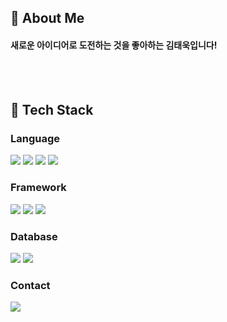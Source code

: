 <!--<div>-->
  
  <!--Header-->
  <!--![header](https://capsule-render.vercel.app/api?type=waving&color=gradient&height=300&section=header&text=Good%20to%20see%20you%20%F0%9F%A4%97)-->
  
<!--</div>-->

<div>
  <!--Body-->
  
  ## 👀 About Me
  #### 새로운 아이디어로 도전하는 것을 좋아하는 김태욱입니다!<br/>
  <br/>
  <br/>
  
  ## 🧱 Tech Stack
  ### Language
  <!--JavaScript-->
  <img src="https://img.shields.io/badge/JavaScript-F7DF1E?style=flat-square&logo=JavaScript&logoColor=white"/>
  <!--TypeScript-->
  <img src="https://img.shields.io/badge/Typescript-3178C6?style=flat-square&logo=JavaScript&logoColor=white"/>
  <!--HTML5-->
  <img src="https://img.shields.io/badge/HTML5-E34F26?style=flat-square&logo=HTML5&logoColor=white"/>
  <!--CSS-->
  <img src="https://img.shields.io/badge/CSS3-1572B6?style=flat-square&logo=CSS3&logoColor=white"/>
  <br/>
  
  <!--### Library-->
  <!--prisma-->
  <!--<img src="https://img.shields.io/badge/Prisma-2D3748?style=flat-square&logo=PyTorch&logoColor=white"/>-->
  <!--Selenium-->
  <!--<br/>-->
  
  ### Framework
  <!--React-->
  <img src="https://img.shields.io/badge/React-61DAFB?style=flat-square&logo=React&logoColor=white&Color=white"/>
  <!--Nextjs-->
  <img src="https://img.shields.io/badge/Nextdotjs-000000?style=flat-square&logo=Flask&logoColor=white"/>
  <!--Tailwind CSS-->
  <img src="https://img.shields.io/badge/TailwindCSS-06B6D4?style=flat-square&logo=JavaScript&logoColor=white"/>
  <br/>

  ### Database
  <!--PostgreSQL-->
  <img src="https://img.shields.io/badge/PostgreSQL-4169E1?style=flat-square&logo=PostgreSQL&logoColor=white"/>
  <!--Prisma-->
  <img src="https://img.shields.io/badge/Prisma-2D3748?style=flat-square&logo=Prisma&logoColor=white"/>
  <br/>

  ### Contact
  <!--Instagram-->
  <img src="https://img.shields.io/badge/Instagram-FF0069?style=flat-square&logo=PostgreSQL&logoColor=white"/>
  
  
  <!--### ETC-->
  <!--Amazon AWS-->
  <!--<img src="https://img.shields.io/badge/Amazon AWS-232F3E?style=flat-square&logo=Amazon AWS&logoColor=white"/>-->
  <!--<br/>-->
  <!--<br/>-->
  
  <!--## 🤔 Github Stats-->
  <!--[![Anurag's GitHub stats](https://github-readme-stats.vercel.app/api?username=Jiyu-Kim)](https://github.com/anuraghazra/github-readme-stats)-->
  <!--<br/>-->
  <!--[![Top Langs](https://github-readme-stats.vercel.app/api/top-langs/?username=Jiyu-Kim)](https://github.com/anuraghazra/github-readme-stats)-->
  
</div>

<!--
**Jiyu-Kim/Jiyu-Kim** is a ✨ _special_ ✨ repository because its `README.md` (this file) appears on your GitHub profile.

Here are some ideas to get you started:
- Hi there 👋
- 🔭 I’m currently working on ...
- 🌱 I’m currently learning ...
- 👯 I’m looking to collaborate on ...
- 🤔 I’m looking for help with ...
- 💬 Ask me about ...
- 📫 How to reach me: ...
- 😄 Pronouns: ...
- ⚡ Fun fact: ...
-->
